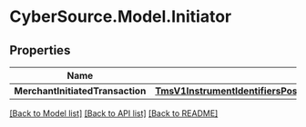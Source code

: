 # CyberSource.Model.Initiator
## Properties

Name | Type | Description | Notes
------------ | ------------- | ------------- | -------------
**MerchantInitiatedTransaction** | [**TmsV1InstrumentIdentifiersPost200ResponseProcessingInformationAuthorizationOptionsInitiatorMerchantInitiatedTransaction**](TmsV1InstrumentIdentifiersPost200ResponseProcessingInformationAuthorizationOptionsInitiatorMerchantInitiatedTransaction.md) |  | [optional] 

[[Back to Model list]](../README.md#documentation-for-models) [[Back to API list]](../README.md#documentation-for-api-endpoints) [[Back to README]](../README.md)

